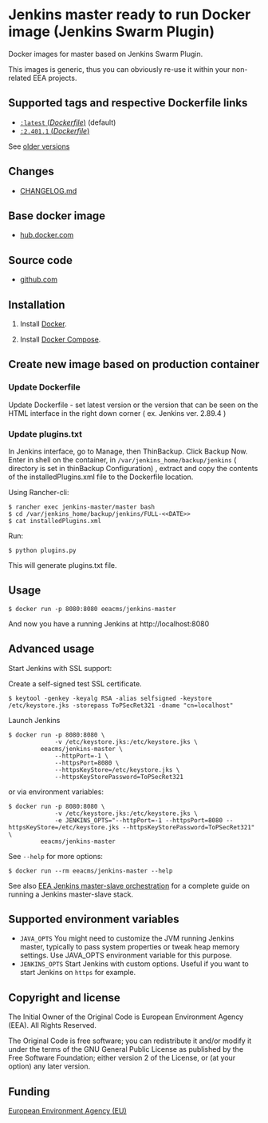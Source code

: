 # Jenkins master ready to run Docker image (Jenkins Swarm Plugin)

Docker images for master based on Jenkins Swarm Plugin.

This images is generic, thus you can obviously re-use it within
your non-related EEA projects.


## Supported tags and respective Dockerfile links

- [`:latest` (*Dockerfile*)](https://github.com/eea/eea.docker.jenkins.master/blob/master/Dockerfile) (default)
- [`:2.401.1` (*Dockerfile*)](https://github.com/eea/eea.docker.jenkins.master/blob/2.401.1/Dockerfile) 

See [older versions](https://github.com/eea/eea.docker.jenkins.master/releases)

## Changes

 - [CHANGELOG.md](https://github.com/eea/eea.docker.jenkins.master/blob/master/CHANGELOG.md)


## Base docker image

 - [hub.docker.com](https://registry.hub.docker.com/u/eeacms/jenkins-master)


## Source code

  - [github.com](http://github.com/eea/eea.docker.jenkins.master)


## Installation

1. Install [Docker](https://www.docker.com/).

2. Install [Docker Compose](https://docs.docker.com/compose/).


## Create new image based on production container

### Update Dockerfile

Update Dockerfile - set latest version or the version that can be seen on the HTML interface in the right down corner ( ex. Jenkins ver. 2.89.4 )

### Update plugins.txt

In Jenkins interface, go to Manage, then ThinBackup. Click Backup Now. Enter in shell on the container, in `/var/jenkins_home/backup/jenkins` ( directory is set in thinBackup Configuration) , extract and copy the contents of the installedPlugins.xml file to the Dockerfile location.

Using Rancher-cli:

    $ rancher exec jenkins-master/master bash
    $ cd /var/jenkins_home/backup/jenkins/FULL-<<DATE>>
    $ cat installedPlugins.xml

Run:

    $ python plugins.py

This will generate plugins.txt file.



## Usage

    $ docker run -p 8080:8080 eeacms/jenkins-master

And now you have a running Jenkins at http://localhost:8080

## Advanced usage

Start Jenkins with SSL support:

Create a self-signed test SSL certificate.

    $ keytool -genkey -keyalg RSA -alias selfsigned -keystore /etc/keystore.jks -storepass ToPSecRet321 -dname "cn=localhost"

Launch Jenkins

    $ docker run -p 8080:8080 \
                 -v /etc/keystore.jks:/etc/keystore.jks \
             eeacms/jenkins-master \
                 --httpPort=-1 \
                 --httpsPort=8080 \
                 --httpsKeyStore=/etc/keystore.jks \
                 --httpsKeyStorePassword=ToPSecRet321

or via environment variables:

    $ docker run -p 8080:8080 \
                 -v /etc/keystore.jks:/etc/keystore.jks \
                 -e JENKINS_OPTS="--httpPort=-1 --httpsPort=8080 --httpsKeyStore=/etc/keystore.jks --httpsKeyStorePassword=ToPSecRet321" \
             eeacms/jenkins-master

See `--help` for more options:

    $ docker run --rm eeacms/jenkins-master --help

See also [EEA Jenkins master-slave orchestration](https://github.com/eea/eea.docker.jenkins) for a complete guide on running a Jenkins master-slave stack.


## Supported environment variables

* `JAVA_OPTS` You might need to customize the JVM running Jenkins master, typically to pass system properties or tweak heap memory settings. Use JAVA_OPTS environment variable for this purpose.
* `JENKINS_OPTS` Start Jenkins with custom options. Useful if you want to start Jenkins on `https` for example.

## Copyright and license

The Initial Owner of the Original Code is European Environment Agency (EEA).
All Rights Reserved.

The Original Code is free software;
you can redistribute it and/or modify it under the terms of the GNU
General Public License as published by the Free Software Foundation;
either version 2 of the License, or (at your option) any later
version.


## Funding

[European Environment Agency (EU)](http://eea.europa.eu)
